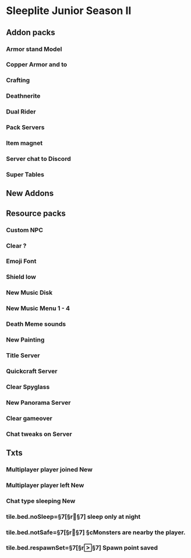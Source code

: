 # Sleeplite Junior Season II

## Addon packs

### Armor stand Model
### Copper Armor and to
### Crafting
### Deathnerite
### Dual Rider
### Pack Servers
### Item magnet
### Server chat to Discord
### Super Tables


## New Addons

###



## Resource packs

### Custom NPC
### Clear ? 
### Emoji Font
### Shield low
### New Music Disk
### New Music Menu 1 - 4
### Death Meme sounds
### New Painting
### Title Server
### Quickcraft Server
### Clear Spyglass
### New Panorama Server
### Clear gameover
### Chat tweaks on Server

## Txts

### Multiplayer player joined New
### Multiplayer player left New
### Chat type sleeping New
### tile.bed.noSleep=§7[§r§7] sleep only at night 
### tile.bed.notSafe=§7[§r§7] §cMonsters are nearby the player.
### tile.bed.respawnSet=§7[§r§7] Spawn point saved


